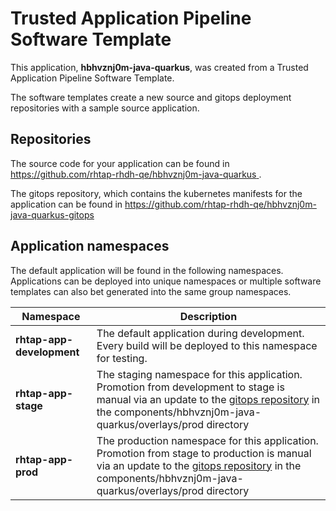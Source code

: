 # Trusted Application Pipeline Software Template

This application, **hbhvznj0m-java-quarkus**, was created from a Trusted Application Pipeline Software Template.

The software templates create a new source and gitops deployment repositories with a sample source application. 

## Repositories

The source code for your application can be found in [https://github.com/rhtap-rhdh-qe/hbhvznj0m-java-quarkus ](https://github.com/rhtap-rhdh-qe/hbhvznj0m-java-quarkus ).
 
The gitops repository, which contains the kubernetes manifests for the application can be found in 
[https://github.com/rhtap-rhdh-qe/hbhvznj0m-java-quarkus-gitops ](https://github.com/rhtap-rhdh-qe/hbhvznj0m-java-quarkus-gitops ) 

## Application namespaces 

The default application will be found in the following namespaces. Applications can be deployed into unique namespaces or multiple software templates can also bet generated into the same group namespaces.  

|  Namespace   |  Description   |  
| -------- | -------- |   
| **rhtap-app-development** | The default application during development. Every build will be deployed to this namespace for testing. | 
| **rhtap-app-stage** | The staging namespace for this application. Promotion from development to stage is manual via an update to the [gitops repository](https://github.com/rhtap-rhdh-qe/hbhvznj0m-java-quarkus-gitops ) in the components/hbhvznj0m-java-quarkus/overlays/prod directory |  
| **rhtap-app-prod** | The production namespace for this application. Promotion from stage to production is manual via an update to the [gitops repository](https://github.com/rhtap-rhdh-qe/hbhvznj0m-java-quarkus-gitops ) in the components/hbhvznj0m-java-quarkus/overlays/prod directory | 